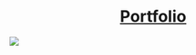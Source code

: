<div align='center'>
  <a href='https://nicoryy.github.io/Portfolio' target='_blank'><h1>Portfolio</h1></a>
</div>

<img src='https://github.com/nicoryy/Portfolio/assets/96792563/ad5472d5-7eeb-46e4-94d7-c011efcf357e'/>

